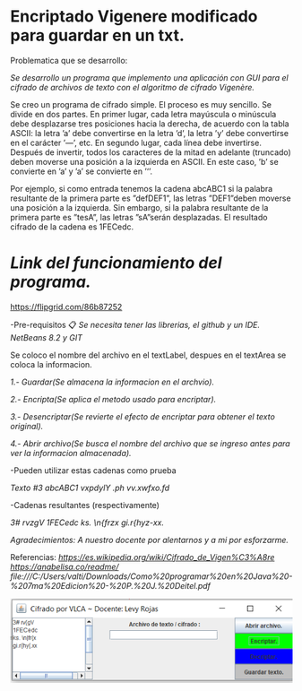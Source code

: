 # Encriptado Vigenere modificado para guardar en un txt.

Problematica que se desarrollo:

*Se desarrollo un programa que implemento una aplicación con GUI para el cifrado de archivos de texto con el algoritmo de cifrado Vigenère.*

Se creo un programa de cifrado simple. El proceso es muy sencillo. Se divide en dos partes.
 En primer lugar, cada letra mayúscula o minúscula debe desplazarse tres posiciones
hacia la derecha, de acuerdo con la tabla ASCII: la letra ’a’ debe convertirse en la letra
’d’, la letra ’y’ debe convertirse en el carácter ’—’, etc. En segundo lugar, cada línea debe
invertirse. Después de invertir, todos los caracteres de la mitad en adelante (truncado) deben
moverse una posición a la izquierda en ASCII. En este caso, ’b’ se convierte en ’a’ y ’a’ se
convierte en ’‘’.

Por ejemplo, si como entrada tenemos la cadena abcABC1 si la palabra resultante de la
primera parte es ”defDEF1”, las letras ”DEF1”deben moverse una posición a la izquierda.
Sin embargo, si la palabra resultante de la primera parte es ”tesA”, las letras ”sA”serán
desplazadas. El resultado cifrado de la cadena es 1FECedc.

# *Link del funcionamiento del programa.*
https://flipgrid.com/86b87252

-Pre-requisitos 📋
*Se necesita tener las librerias, el github y un IDE.
NetBeans 8.2 y GIT*

Se coloco el nombre del archivo en el textLabel, despues en el textArea se coloca la informacion.

*1.- Guardar(Se almacena la informacion en el archvio).*

*2.- Encripta(Se aplica el metodo usado para encriptar).*

_3.- Desencriptar(Se revierte el efecto de encriptar para obtener el texto original)._

*4.- Abrir archivo(Se busca el nombre del archivo que se ingreso antes para ver la informacion almacenada).*

-Pueden utilizar estas cadenas como prueba

*Texto #3*
*abcABC1*
*vxpdylY .ph*
*vv.xwfxo.fd*
	
-Cadenas resultantes (respectivamente)

*3# rvzgV*
*1FECedc*
*ks. \n{frzx*
*gi.r{hyz-xx.*

*Agradecimientos: A nuestro docente por alentarnos y a mi por esforzarme.*

Referencias: 
*https://es.wikipedia.org/wiki/Cifrado_de_Vigen%C3%A8re*
*https://anabelisa.co/readme/*
*file:///C:/Users/valti/Downloads/Como%20programar%20en%20Java%20-%207ma%20Edicion%20-%20P.%20J.%20Deitel.pdf*

![](figures/logo_rmarkdown.png)



